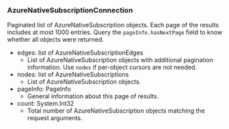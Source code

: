 ### AzureNativeSubscriptionConnection
Paginated list of AzureNativeSubscription objects. Each page of the results includes at most 1000 entries. Query the `pageInfo.hasNextPage` field to know whether all objects were returned.

- edges: list of AzureNativeSubscriptionEdges
  - List of AzureNativeSubscription objects with additional pagination information. Use `nodes` if per-object cursors are not needed.
- nodes: list of AzureNativeSubscriptions
  - List of AzureNativeSubscription objects.
- pageInfo: PageInfo
  - General information about this page of results.
- count: System.Int32
  - Total number of AzureNativeSubscription objects matching the request arguments.
